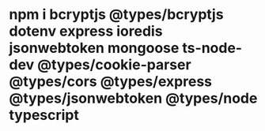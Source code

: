# npm i bcryptjs @types/bcryptjs dotenv express ioredis jsonwebtoken mongoose ts-node-dev @types/cookie-parser @types/cors @types/express @types/jsonwebtoken @types/node typescript

 <!-- LMS: ts-node-dev (nodemon) : increases speed of restarting comparing to ... -->